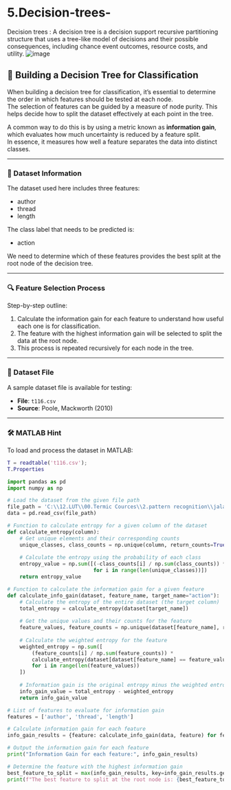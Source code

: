 # 5.Decision-trees-
Decision trees : A decision tree is a decision support recursive partitioning structure that uses a tree-like model of decisions and their possible consequences, including chance event outcomes, resource costs, and utility.
![image](https://github.com/user-attachments/assets/c8ff5469-72e9-4c29-85d1-a781452e20ee)

## 🌳 Building a Decision Tree for Classification

When building a decision tree for classification, it’s essential to determine the order in which features should be tested at each node.  
The selection of features can be guided by a measure of node purity. This helps decide how to split the dataset effectively at each point in the tree.

A common way to do this is by using a metric known as **information gain**, which evaluates how much uncertainty is reduced by a feature split.  
In essence, it measures how well a feature separates the data into distinct classes.

---

### 📘 Dataset Information

The dataset used here includes three features:
- author  
- thread  
- length  

The class label that needs to be predicted is:
- action

We need to determine which of these features provides the best split at the root node of the decision tree.

---

### 🔍 Feature Selection Process

Step-by-step outline:
1. Calculate the information gain for each feature to understand how useful each one is for classification.
2. The feature with the highest information gain will be selected to split the data at the root node.
3. This process is repeated recursively for each node in the tree.

---

### 📁 Dataset File

A sample dataset file is available for testing:
- **File**: `t116.csv`  
- **Source**: Poole, Mackworth (2010)

---

### 🛠 MATLAB Hint

To load and process the dataset in MATLAB:

```matlab
T = readtable('t116.csv');
T.Properties
```
```python
import pandas as pd
import numpy as np

# Load the dataset from the given file path
file_path = 'C:\\12.LUT\\00.Termic Cources\\2.pattern recognition\\jalase6\\Exersice\\t116.csv'
data = pd.read_csv(file_path)

# Function to calculate entropy for a given column of the dataset
def calculate_entropy(column):
    # Get unique elements and their corresponding counts
    unique_classes, class_counts = np.unique(column, return_counts=True)
    
    # Calculate the entropy using the probability of each class
    entropy_value = np.sum([(-class_counts[i] / np.sum(class_counts)) * np.log2(class_counts[i] / np.sum(class_counts)) 
                            for i in range(len(unique_classes))])
    return entropy_value

# Function to calculate the information gain for a given feature
def calculate_info_gain(dataset, feature_name, target_name="action"):
    # Calculate the entropy of the entire dataset (the target column)
    total_entropy = calculate_entropy(dataset[target_name])
    
    # Get the unique values and their counts for the feature
    feature_values, feature_counts = np.unique(dataset[feature_name], return_counts=True)
    
    # Calculate the weighted entropy for the feature
    weighted_entropy = np.sum([
        (feature_counts[i] / np.sum(feature_counts)) * 
        calculate_entropy(dataset[dataset[feature_name] == feature_values[i]][target_name])
        for i in range(len(feature_values))
    ])
    
    # Information gain is the original entropy minus the weighted entropy after the split
    info_gain_value = total_entropy - weighted_entropy
    return info_gain_value

# List of features to evaluate for information gain
features = ['author', 'thread', 'length']

# Calculate information gain for each feature
info_gain_results = {feature: calculate_info_gain(data, feature) for feature in features}

# Output the information gain for each feature
print("Information Gain for each feature:", info_gain_results)

# Determine the feature with the highest information gain
best_feature_to_split = max(info_gain_results, key=info_gain_results.get)
print(f"The best feature to split at the root node is: {best_feature_to_split}")
```
